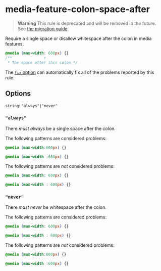 # media-feature-colon-space-after  
  
> **Warning** This rule is deprecated and will be removed in the future. See [the migration guide](../../../docs/migration-guide/to-15.md).  
  
Require a single space or disallow whitespace after the colon in media features.  
  
<!-- prettier-ignore -->  
```css  
@media (max-width: 600px) {}  
/**              ↑  
 * The space after this colon */  
```  
  
The [`fix` option](../../../docs/user-guide/options.md#fix) can automatically fix all of the problems reported by this rule.  
  
## Options  
  
`string`: `"always"|"never"`  
  
### `"always"`  
  
There _must always_ be a single space after the colon.  
  
The following patterns are considered problems:  
  
<!-- prettier-ignore -->  
```css  
@media (max-width:600px) {}  
```  
  
<!-- prettier-ignore -->  
```css  
@media (max-width :600px) {}  
```  
  
The following patterns are _not_ considered problems:  
  
<!-- prettier-ignore -->  
```css  
@media (max-width: 600px) {}  
```  
  
<!-- prettier-ignore -->  
```css  
@media (max-width : 600px) {}  
```  
  
### `"never"`  
  
There _must never_ be whitespace after the colon.  
  
The following patterns are considered problems:  
  
<!-- prettier-ignore -->  
```css  
@media (max-width: 600px) {}  
```  
  
<!-- prettier-ignore -->  
```css  
@media (max-width : 600px) {}  
```  
  
The following patterns are _not_ considered problems:  
  
<!-- prettier-ignore -->  
```css  
@media (max-width:600px) {}  
```  
  
<!-- prettier-ignore -->  
```css  
@media (max-width :600px) {}  
```  
